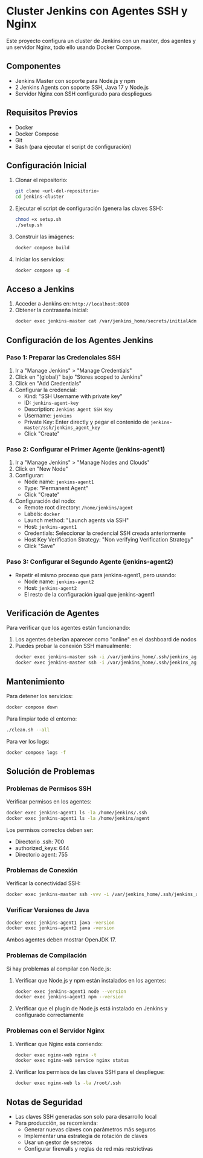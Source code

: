 # Cluster Jenkins con Agentes SSH y Nginx

Este proyecto configura un cluster de Jenkins con un master, dos agentes y un servidor Nginx, todo ello usando Docker Compose.

## Componentes

- Jenkins Master con soporte para Node.js y npm
- 2 Jenkins Agents con soporte SSH, Java 17 y Node.js
- Servidor Nginx con SSH configurado para despliegues

## Requisitos Previos

- Docker
- Docker Compose
- Git
- Bash (para ejecutar el script de configuración)

## Configuración Inicial

1. Clonar el repositorio:
   ```bash
   git clone <url-del-repositorio>
   cd jenkins-cluster
   ```

2. Ejecutar el script de configuración (genera las claves SSH):
   ```bash
   chmod +x setup.sh
   ./setup.sh
   ```

3. Construir las imágenes:
   ```bash
   docker compose build
   ```

4. Iniciar los servicios:
   ```bash
   docker compose up -d
   ```

## Acceso a Jenkins

1. Acceder a Jenkins en: `http://localhost:8080`
2. Obtener la contraseña inicial:
   ```bash
   docker exec jenkins-master cat /var/jenkins_home/secrets/initialAdminPassword
   ```

## Configuración de los Agentes Jenkins

### Paso 1: Preparar las Credenciales SSH
1. Ir a "Manage Jenkins" > "Manage Credentials"
2. Click en "(global)" bajo "Stores scoped to Jenkins"
3. Click en "Add Credentials"
4. Configurar la credencial:
   - Kind: "SSH Username with private key"
   - ID: `jenkins-agent-key`
   - Description: `Jenkins Agent SSH Key`
   - Username: `jenkins`
   - Private Key: Enter directly y pegar el contenido de `jenkins-master/ssh/jenkins_agent_key`
   - Click "Create"

### Paso 2: Configurar el Primer Agente (jenkins-agent1)
1. Ir a "Manage Jenkins" > "Manage Nodes and Clouds"
2. Click en "New Node"
3. Configurar:
   - Node name: `jenkins-agent1`
   - Type: "Permanent Agent"
   - Click "Create"
4. Configuración del nodo:
   - Remote root directory: `/home/jenkins/agent`
   - Labels: `docker`
   - Launch method: "Launch agents via SSH"
   - Host: `jenkins-agent1`
   - Credentials: Seleccionar la credencial SSH creada anteriormente
   - Host Key Verification Strategy: "Non verifying Verification Strategy"
   - Click "Save"

### Paso 3: Configurar el Segundo Agente (jenkins-agent2)
- Repetir el mismo proceso que para jenkins-agent1, pero usando:
  - Node name: `jenkins-agent2`
  - Host: `jenkins-agent2`
  - El resto de la configuración igual que jenkins-agent1

## Verificación de Agentes

Para verificar que los agentes están funcionando:
1. Los agentes deberían aparecer como "online" en el dashboard de nodos
2. Puedes probar la conexión SSH manualmente:
   ```bash
   docker exec jenkins-master ssh -i /var/jenkins_home/.ssh/jenkins_agent_key jenkins@jenkins-agent1
   docker exec jenkins-master ssh -i /var/jenkins_home/.ssh/jenkins_agent_key jenkins@jenkins-agent2
   ```

## Mantenimiento

Para detener los servicios:
```bash
docker compose down
```

Para limpiar todo el entorno:
```bash
./clean.sh --all
```

Para ver los logs:
```bash
docker compose logs -f
```

## Solución de Problemas

### Problemas de Permisos SSH
Verificar permisos en los agentes:
```bash
docker exec jenkins-agent1 ls -la /home/jenkins/.ssh
docker exec jenkins-agent1 ls -la /home/jenkins/agent
```

Los permisos correctos deben ser:
- Directorio .ssh: 700
- authorized_keys: 644
- Directorio agent: 755

### Problemas de Conexión
Verificar la conectividad SSH:
```bash
docker exec jenkins-master ssh -vvv -i /var/jenkins_home/.ssh/jenkins_agent_key jenkins@jenkins-agent1
```

### Verificar Versiones de Java
```bash
docker exec jenkins-agent1 java -version
docker exec jenkins-agent2 java -version
```
Ambos agentes deben mostrar OpenJDK 17.

### Problemas de Compilación
Si hay problemas al compilar con Node.js:
1. Verificar que Node.js y npm están instalados en los agentes:
   ```bash
   docker exec jenkins-agent1 node --version
   docker exec jenkins-agent1 npm --version
   ```
2. Verificar que el plugin de Node.js está instalado en Jenkins y configurado correctamente

### Problemas con el Servidor Nginx
1. Verificar que Nginx está corriendo:
   ```bash
   docker exec nginx-web nginx -t
   docker exec nginx-web service nginx status
   ```
2. Verificar los permisos de las claves SSH para el despliegue:
   ```bash
   docker exec nginx-web ls -la /root/.ssh
   ```

## Notas de Seguridad

- Las claves SSH generadas son solo para desarrollo local
- Para producción, se recomienda:
  - Generar nuevas claves con parámetros más seguros
  - Implementar una estrategia de rotación de claves
  - Usar un gestor de secretos
  - Configurar firewalls y reglas de red más restrictivas

